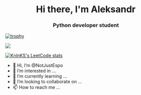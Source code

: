<h1 align='center'>Hi there, I'm Aleksandr</h1>
<h3 align='center'>Python developer student</h3>

[![trophy](https://github-profile-trophy.vercel.app/?username=NotJustEspo)](https://github.com/ryo-ma/github-profile-trophy)

![](https://komarev.com/ghpvc/?username=NotJustEspo)

[![KnlnKS's LeetCode stats](https://leetcode-stats-six.vercel.app/api?username=NotJustEspo&theme=dark)](https://github.com/KnlnKS/leetcode-stats)

- 👋 Hi, I’m @NotJustEspo
- 👀 I’m interested in ...
- 🌱 I’m currently learning ...
- 💞️ I’m looking to collaborate on ...
- 📫 How to reach me ...

<!---
NotJustEspo/NotJustEspo is a ✨ special ✨ repository because its `README.md` (this file) appears on your GitHub profile.
You can click the Preview link to take a look at your changes.
--->
